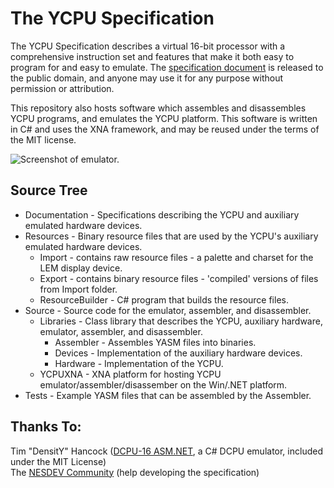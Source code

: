 The YCPU Specification
====

The YCPU Specification describes a virtual 16-bit processor with a comprehensive instruction set and features that make it both easy to program for and easy to emulate. The [specification document](https://github.com/ZaneDubya/YCPU/blob/master/Documentation/ycpu.txt "YCPU Specification Document") is released to the public domain, and anyone may use it for any purpose without permission or attribution.

This repository also hosts software which assembles and disassembles YCPU programs, and emulates the YCPU platform. This software is written in C# and uses the XNA framework, and may be reused under the terms of the MIT license.

![Screenshot of emulator.](https://cloud.githubusercontent.com/assets/7041719/11225845/0d2630c2-8d42-11e5-9e9e-5a6215777e6f.png)

Source Tree
----
- Documentation - Specifications describing the YCPU and auxiliary emulated hardware devices.
- Resources - Binary resource files that are used by the YCPU's auxiliary emulated hardware devices.
  - Import - contains raw resource files - a palette and charset for the LEM display device.
  - Export - contains binary resource files - 'compiled' versions of files from Import folder.
  - ResourceBuilder - C# program that builds the resource files.
- Source - Source code for the emulator, assembler, and disassembler.
  - Libraries - Class library that describes the YCPU, auxiliary hardware, emulator, assembler, and disassembler.
    - Assembler - Assembles YASM files into binaries.  
    - Devices - Implementation of the auxiliary hardware devices. 
    - Hardware - Implementation of the YCPU.  
  - YCPUXNA - XNA platform for hosting YCPU emulator/assembler/disassember on the Win/.NET platform.  
- Tests - Example YASM files that can be assembled by the Assembler.

Thanks To:
----
Tim "DensitY" Hancock ([DCPU-16 ASM.NET](https://github.com/densitynz/DCPU-16-ASM.NET), a C# DCPU emulator, included under the MIT License)  
The [NESDEV Community](http://www.nesdev.com) (help developing the specification)
